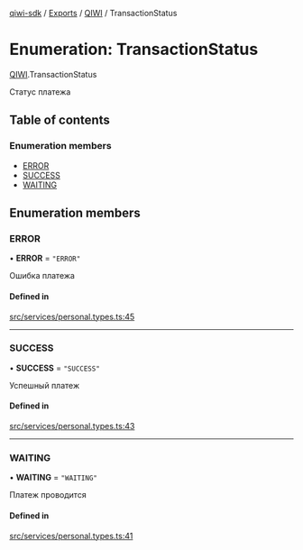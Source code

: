 [qiwi-sdk](../README.md) / [Exports](../modules.md) / [QIWI](../modules/QIWI.md) / TransactionStatus

# Enumeration: TransactionStatus

[QIWI](../modules/QIWI.md).TransactionStatus

Статус платежа

## Table of contents

### Enumeration members

- [ERROR](QIWI.TransactionStatus.md#error)
- [SUCCESS](QIWI.TransactionStatus.md#success)
- [WAITING](QIWI.TransactionStatus.md#waiting)

## Enumeration members

### ERROR

• **ERROR** = `"ERROR"`

Ошибка платежа

#### Defined in

[src/services/personal.types.ts:45](https://github.com/AlexXanderGrib/node-qiwi-sdk/blob/9138ec0/src/services/personal.types.ts#L45)

___

### SUCCESS

• **SUCCESS** = `"SUCCESS"`

Успешный платеж

#### Defined in

[src/services/personal.types.ts:43](https://github.com/AlexXanderGrib/node-qiwi-sdk/blob/9138ec0/src/services/personal.types.ts#L43)

___

### WAITING

• **WAITING** = `"WAITING"`

Платеж проводится

#### Defined in

[src/services/personal.types.ts:41](https://github.com/AlexXanderGrib/node-qiwi-sdk/blob/9138ec0/src/services/personal.types.ts#L41)
